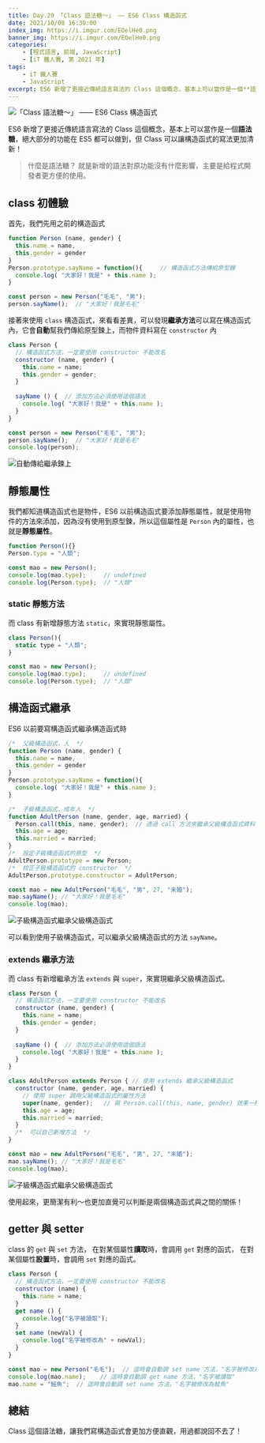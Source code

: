 ```yaml
---
title: Day.29 「Class 語法糖～」 —— ES6 Class 構造函式
date: 2021/10/08 16:30:00
index_img: https://i.imgur.com/EOelHe0.png
banner_img: https://i.imgur.com/EOelHe0.png
categories:
    - [程式語言, 前端, JavaScript]
    - [iT 鐵人賽, 第 2021 年]
tags: 
    - iT 鐵人賽
    - JavaScript
excerpt: ES6 新增了更接近傳統語言寫法的 Class 這個概念，基本上可以當作是一個**語法糖**，絕大部分的功能在 ES5 都可以做到，但 Class 可以讓構造函式的寫法更加清新！
---
```


![「Class 語法糖～」 —— ES6 Class 構造函式](https://i.imgur.com/EOelHe0.png)

ES6 新增了更接近傳統語言寫法的 Class 這個概念，基本上可以當作是一個**語法糖**，絕大部分的功能在 ES5 都可以做到，但 Class 可以讓構造函式的寫法更加清新！

> 什麼是語法糖？
> 就是新增的語法對原功能沒有什麼影響，主要是給程式開發者更方便的使用。

## class 初體驗

首先，我們先用之前的構造函式

```javascript
function Person (name, gender) {
  this.name = name,
  this.gender = gender
}
Person.prototype.sayName = function(){     // 構造函式方法傳給原型鍊
  console.log( "大家好！我是" + this.name );
}

const person = new Person("毛毛", "男");
person.sayName();  // "大家好！我是毛毛"
```

接著來使用 `class` 構造函式，來看看差異，可以發現**繼承方法**可以寫在構造函式內，它會**自動**幫我們傳給原型鍊上，而物件資料寫在 `constructor` 內

```javascript
class Person {
  // 構造函式方法，一定要使用 constructor 不能改名
  constructor (name, gender) {
    this.name = name;
    this.gender = gender;
  }
  
  sayName () {  // 添加方法必須使用這個語法
    console.log( "大家好！我是" + this.name ); 
  }
}

const person = new Person("毛毛", "男");
person.sayName();  // "大家好！我是毛毛"
console.log(person);
```

![自動傳給繼承鍊上](https://i.imgur.com/WRcvc2h.png)

## 靜態屬性

我們都知道構造函式也是物件，ES6 以前構造函式要添加靜態屬性，就是使用物件的方法來添加，因為沒有使用到原型鍊，所以這個屬性是 `Person` 內的屬性，也就是**靜態屬性**。

```javascript
function Person(){}
Person.type = "人類";

const mao = new Person();
console.log(mao.type);     // undefined
console.log(Person.type);  // "人類"
```

### static 靜態方法

而 class 有新增靜態方法 `static`，來實現靜態屬性。

```javascript
class Person(){
  static type = "人類";
}

const mao = new Person();
console.log(mao.type);     // undefined
console.log(Person.type);  // "人類"
```

## 構造函式繼承

ES6 以前要寫構造函式繼承構造函式時

```javascript
/*  父級構造函式，人  */
function Person (name, gender) {
  this.name = name,
  this.gender = gender
}
Person.prototype.sayName = function(){
  console.log( "大家好！我是" + this.name );
}

/*  子級構造函式，成年人  */
function AdultPerson (name, gender, age, married) {
  Person.call(this, name, gender);  // 透過 call 方法來繼承父級構造函式資料
  this.age = age;
  this.married = married;
}
/*  設定子級構造函式的原型  */
AdultPerson.prototype = new Person;
/*  校正子級構造函式的 constructor  */
AdultPerson.prototype.constructor = AdultPerson;

const mao = new AdultPerson("毛毛", "男", 27, "未婚");
mao.sayName(); // "大家好！我是毛毛"
console.log(mao);
```

![子級構造函式繼承父級構造函式](https://i.imgur.com/UIg96dj.png)

可以看到使用子級構造函式，可以繼承父級構造函式的方法 `sayName`。

### extends 繼承方法

而 class 有新增繼承方法 `extends` 與 `super`，來實現繼承父級構造函式。

```javascript
class Person {
  // 構造函式方法，一定要使用 constructor 不能改名
  constructor (name, gender) {
    this.name = name;
    this.gender = gender;
  }
  
  sayName () {  // 添加方法必須使用這個語法
    console.log( "大家好！我是" + this.name ); 
  }
}

class AdultPerson extends Person { // 使用 extends 繼承父級構造函式
  constructor (name, gender, age, married) {
    // 使用 super 調用父級構造函式的屬性方法
    super(name, gender);   // 與 Person.call(this, name, gender) 效果一樣
    this.age = age;
    this.married = married;
  }
  /*  可以自己新增方法  */
}

const mao = new AdultPerson("毛毛", "男", 27, "未婚");
mao.sayName(); // "大家好！我是毛毛"
console.log(mao);
```

![子級構造函式繼承父級構造函式](https://i.imgur.com/SQ5hL6e.png)

使用起來，更簡潔有利～也更加直覺可以判斷是兩個構造函式與之間的關係！

## getter 與 setter

class 的 `get` 與 `set` 方法，
在對某個屬性**讀取**時，會調用 `get` 對應的函式，
在對某個屬性**設置**時，會調用 `set` 對應的函式。

```javascript
class Person {
  // 構造函式方法，一定要使用 constructor 不能改名
  constructor (name) {
    this.name = name;
  }
  get name () {
    console.log("名字被讀取");
  }
  set name (newVal) {
    console.log("名字被修改為" + newVal);
  }
}

const mao = new Person("毛毛");  // 這時會自動調 set name 方法，"名字被修改為毛毛"
console.log(mao.name);    // 這時會自動調 get name 方法，"名字被讀取"
mao.name = "鮭魚";  // 這時會自動調 set name 方法，"名字被修改為鮭魚"
```

## 總結

Class 這個語法糖，讓我們寫構造函式會更加方便直觀，用過都說回不去了！
